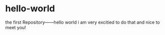 # hello-world
the first Repository——hello world
i am very excitied to do that and nice to meet you!
